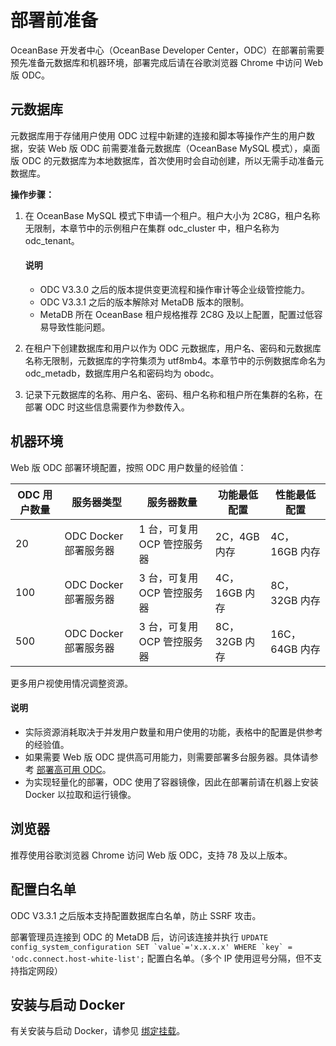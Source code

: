 部署前准备 
==========================

OceanBase 开发者中心（OceanBase Developer Center，ODC）在部署前需要预先准备元数据库和机器环境，部署完成后请在谷歌浏览器 Chrome 中访问 Web 版 ODC。

元数据库 
-------------------------

元数据库用于存储用户使用 ODC 过程中新建的连接和脚本等操作产生的用户数据，安装 Web 版 ODC 前需要准备元数据库（OceanBase MySQL 模式），桌面版 ODC 的元数据库为本地数据库，首次使用时会自动创建，所以无需手动准备元数据库。

**操作步骤：** 

1. 在 OceanBase MySQL 模式下申请一个租户。租户大小为 2C8G，租户名称无限制，本章节中的示例租户在集群 odc_cluster 中，租户名称为 odc_tenant。
     
   <main id="notice" type='explain'>
      <h4>说明</h4>
      <ul>
      <li>ODC V3.3.0 之后的版本提供变更流程和操作审计等企业级管控能力。</li>
      <li>ODC V3.3.1 之后的版本解除对 MetaDB 版本的限制。</li>
      <li>MetaDB 所在 OceanBase 租户规格推荐 2C8G 及以上配置，配置过低容易导致性能问题。</li>
      </ul>
   </main> 

2. 在租户下创建数据库和用户以作为 ODC 元数据库，用户名、密码和元数据库名称无限制，元数据库的字符集须为 utf8mb4。本章节中的示例数据库命名为 odc_metadb，数据库用户名和密码均为 obodc。

3. 记录下元数据库的名称、用户名、密码、租户名称和租户所在集群的名称，在部署 ODC 时这些信息需要作为参数传入。


机器环境 
-------------------------

Web 版 ODC 部署环境配置，按照 ODC 用户数量的经验值：

| ODC 用户数量 | 服务器类型|服务器数量|功能最低配置|性能最低配置|
| ------------- |-------------   |-------------|-------------|-------------|
| 20  |  ODC Docker 部署服务器 |1 台，可复用 OCP 管控服务器|2C，4GB 内存|4C，16GB 内存|
| 100 |  ODC Docker 部署服务器 |3 台，可复用 OCP 管控服务器|4C，16GB 内存|8C，32GB 内存|
| 500 |ODC Docker 部署服务器|3 台，可复用 OCP 管控服务器|8C，32GB 内存|16C，64GB 内存|

更多用户视使用情况调整资源。

<main id="notice" type='explain'>
   <h4>说明</h4>
   <ul>
   <li>实际资源消耗取决于并发用户数量和用户使用的功能，表格中的配置是供参考的经验值。</li>
   <li>如果需要 Web 版 ODC 提供高可用能力，则需要部署多台服务器。具体请参考 <a href="400.deploy-ha-odc-images.md">部署高可用 ODC</a>。</li>
   <li>为实现轻量化的部署，ODC 使用了容器镜像，因此在部署前请在机器上安装 Docker 以拉取和运行镜像。</li>
   </ul>
</main>

浏览器 
------------------------

推荐使用谷歌浏览器 Chrome 访问 Web 版 ODC，支持 78 及以上版本。

配置白名单 
--------------------------

ODC V3.3.1 之后版本支持配置数据库白名单，防止 SSRF 攻击。

部署管理员连接到 ODC 的 MetaDB 后，访问该连接并执行 ``UPDATE config_system_configuration SET `value`='x.x.x.x' WHERE `key` = 'odc.connect.host-white-list';`` 配置白名单。（多个 IP 使用逗号分隔，但不支持指定网段）

安装与启动 Docker 
------------------------------

有关安装与启动 Docker，请参见 [绑定挂载](https://docs.docker.com/storage/bind-mounts/)。
